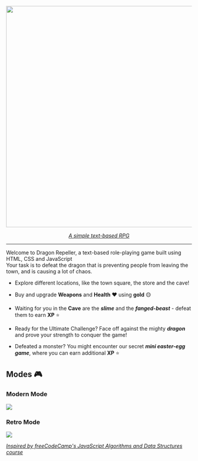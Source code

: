 <div align="center">  

<p align="center">
    <img src="https://dragon-repeller.vercel.app/assets/images/thumbnails/transparent.png" width="600">
</p>

<a href="https://dragon-repeller.vercel.app"><em>A simple text-based RPG</em></a>

</div>  
  
-----  

Welcome to Dragon Repeller, a text-based role-playing game built using HTML, CSS and JavaScript
<br>
Your task is to defeat the dragon that is preventing people from leaving the town, and is causing a lot of chaos.
<br>

- Explore different locations, like the town square, the store and the cave!

- Buy and upgrade **Weapons** and **Health** ❤️️ using **gold** 🟡

- Waiting for you in the **Cave** are the ***slime*** and the ***fanged-beast*** - defeat them to earn **XP** ⭐️

- Ready for the Ultimate Challenge? Face off against the mighty ***dragon*** and prove your strength to conquer the game!

- Defeated a monster? You might encounter our secret ***mini easter-egg game***, where you can earn additional **XP** ⭐️

## Modes 🎮
### Modern Mode
<img src="https://dragon-repeller.vercel.app/assets/images/thumbnails/modern.png">

### Retro Mode
<img src="https://dragon-repeller.vercel.app/assets/images/thumbnails/retro.png">

<a href="https://www.freecodecamp.org/learn/javascript-algorithms-and-data-structures-v8/learn-basic-javascript-by-building-a-role-playing-game/step-1"><em>Inspired by freeCodeCamp's JavaScript Algorithms and Data Structures course</em></a>
